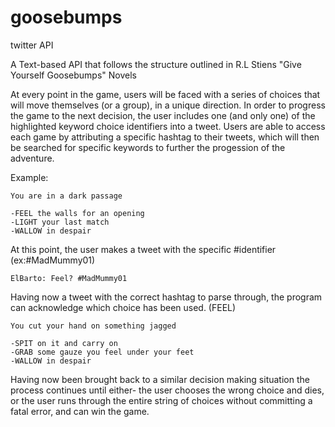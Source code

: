 goosebumps
==========

twitter API

A Text-based API that follows the structure outlined in R.L Stiens "Give Yourself Goosebumps" Novels

At every point in the game, users will be faced with a series of choices that will move themselves (or a group), in a unique direction.
In order to progress the game to the next decision, the user includes one (and only one) of the highlighted keyword choice identifiers into a tweet.
Users are able to access each game by attributing a specific hashtag to their tweets, 
which will then be searched for specific keywords to further the progession of the adventure.


Example:

	You are in a dark passage

	-FEEL the walls for an opening
	-LIGHT your last match
	-WALLOW in despair

At this point, the user makes a tweet with the specific #identifier (ex:#MadMummy01)

	ElBarto: Feel? #MadMummy01
	
Having now a tweet with the correct hashtag to parse through, the program can acknowledge which choice has been used. (FEEL)

	You cut your hand on something jagged
	
	-SPIT on it and carry on
	-GRAB some gauze you feel under your feet
	-WALLOW in despair

Having now been brought back to a similar decision making situation the process continues until either- the user chooses the wrong choice and dies,
or the user runs through the entire string of choices without committing a fatal error, and can win the game.